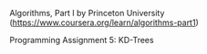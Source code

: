 Algorithms, Part I by Princeton University (https://www.coursera.org/learn/algorithms-part1)

Programming Assignment 5: KD-Trees

